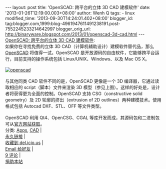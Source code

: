 --- layout: post title: 'OpenSCAD: 跨平台的立体 3D CAD 建模软件' date:
'2013-01-26T12:19:00.003+08:00' author: Wenh Q tags: - linux
modified\_time: '2013-09-30T14:24:01.402+08:00' blogger\_id:
tag:blogger.com,1999:blog-4961947611491238191.post-7552245233214642997
blogger\_orig\_url:
http://binaryware.blogspot.com/2013/01/openscad-3d-cad.html ---
[OpenSCAD: 跨平台的立体 3D CAD
建模软件](http://linuxtoy.org/archives/openscad.html):\
如果你在寻找免费的立体 3D CAD（计算机辅助设计）建模软件替代品，那么
[OpenSCAD](http://www.openscad.org/) 将值得一试。OpenSCAD
是开放源码的自由软件，它能够跨平台运行，目前支持的操作系统包括
Linux/UNIX、Windows、以及 Mac OS X。\
\
[![openscad](http://lt-file.b0.upaiyun.com/files/2012/12/openscad-thumb.png)](http://lt-file.b0.upaiyun.com/files/2012/12/openscad.png)\
\
与其他同类 CAD 软件不同的是，OpenSCAD 更像是一个 3D
编译器，它通过读取相应的 script（脚本）文件来渲染 3D
模型（参见上图）。这样的好处是，设计者将获得更为全面的控制。OpenSCAD
支持 CSG（constructive solid geometry）及 2D 轮廓的挤出（extrusion of 2D
outlines）两种建模技术。使用格式包括 Autocad DXF、STL、OFF 等文件类型。\
\
OpenSCAD 利用 Qt4、OpenCSG、CGAL
等库开发而成，其源码包和二进制包可从[官方网站获取](http://www.openscad.org/)。\
分类:
[Apps](http://linuxtoy.org/category/apps "View all posts in Apps"),
[CAD](http://linuxtoy.org/category/apps/cad "View all posts in CAD") |\
[永久链接](http://linuxtoy.org/archives/openscad.html) |\
[收藏到
del.icio.us](http://delicious.com/save?url=http://linuxtoy.org/archives/openscad.html&title=OpenSCAD:%20%E8%B7%A8%E5%B9%B3%E5%8F%B0%E7%9A%84%E7%AB%8B%E4%BD%93%203D%20CAD%20%E5%BB%BA%E6%A8%A1%E8%BD%AF%E4%BB%B6)
|\
[Email
给好友](mailto:?Subject=Check+This+Out&body=I+think+you'll+like+this:+http://linuxtoy.org/archives/openscad.html)
|\
[9 评论](http://linuxtoy.org/archives/openscad.html#comments) |\
[捐助本站](http://linuxtoy.org/faq/donate)
